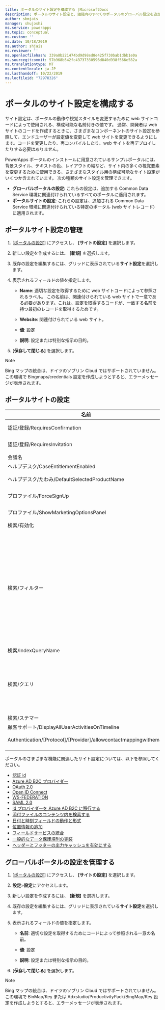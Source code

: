 ```yaml
---
title: ポータルのサイト設定を構成する |MicrosoftDocs
description: ポータルのサイト設定と、組織内のすべてのポータルのグローバル設定を追加して構成する方法について説明します。
author: sbmjais
manager: shujoshi
ms.service: powerapps
ms.topic: conceptual
ms.custom: ''
ms.date: 10/18/2019
ms.author: shjais
ms.reviewer: ''
ms.openlocfilehash: 339a8b221474bd9d98ed8e425f730bab1dbb1e0a
ms.sourcegitcommit: 57b968b542fc43737330596d840d938f566e582a
ms.translationtype: MT
ms.contentlocale: ja-JP
ms.lasthandoff: 10/22/2019
ms.locfileid: "72978326"
---
```

# <a name="configure-site-settings-for-portals"></a>ポータルのサイト設定を構成する

サイト設定は、ポータルの動作や視覚スタイルを変更するために web サイトコードによって使用される、構成可能な名前付きの値です。 通常、開発者は web サイトのコードを作成するときに、さまざまなコンポーネントのサイト設定を参照して、エンドユーザーが設定値を変更して web サイトを変更できるようにします。コードを変更したり、再コンパイルしたり、web サイトを再デプロイしたりする必要はありません。

PowerApps ポータルのインストールに用意されているサンプルポータルには、背景スタイル、テキストの色、レイアウトの幅など、サイト内の多くの視覚要素を変更するために使用できる、さまざまなスタイル用の構成可能なサイト設定がいくつか含まれています。
次の種類のサイト設定を管理できます。

- **グローバルポータルの設定**: これらの設定は、追加する Common Data Service 環境に関連付けられているすべてのポータルに適用されます。
- **ポータルサイトの設定**: これらの設定は、追加される Common Data Service 環境に関連付けられている特定のポータル (web サイトレコード) に適用されます。


## <a name="manage-portal-site-settings"></a>ポータルサイト設定の管理

1. [[ポータルの設定](../manage-existing-portals.md#settings)] にアクセスし、 **[サイトの設定]** を選択します。

2. 新しい設定を作成するには、 **[新規]** を選択します。

3. 既存の設定を編集するには、グリッドに表示されている**サイト設定**を選択します。

4. 表示されるフィールドの値を指定します。 

    - **Name**: 適切な設定を取得するために web サイトコードによって参照されるラベル。 この名前は、関連付けられている web サイトで一意である必要があります。これは、設定を取得するコードが、一致する名前を持つ最初のレコードを取得するためです。
    
    - **Website**: 関連付けられている web サイト。 
    
    - **値**: 設定
    
    - **説明**: 設定または特別な指示の目的。

5. **[保存して閉じる]** を選択します。

> [!NOTE] 
> Bing マップの統合は、ドイツのソブリン Cloud ではサポートされていません。 この環境で Bingmaps/credentials 設定を作成しようとすると、エラーメッセージが表示されます。

## <a name="portal-site-settings"></a>ポータルサイトの設定

|名前|Value|Description|
|----|-----|-----------|
|認証/登録/RequiresConfirmation|FALSE |ブール値 true を指定すると、電子メール確認が有効になり、オープン登録が無効になります。 既定値: False |
|認証/登録/RequiresInvitation|FALSE |ブール値 true を指定すると、招待コード機能が有効になり、オープン登録が無効になります。 既定値: False |
|会議名|ポータルカンファレンス|特定のポータルの会議を表す adx_conference レコードの名前。|
|ヘルプデスク/CaseEntitlementEnabled|本来|ヘルプデスクケースの権利が有効になっているかどうかを示すブール値。 既定値: false|
|ヘルプデスク/たわみ/DefaultSelectedProductName| |Producttypecode 値が100000001に等しい製品が複数存在する場合に、ヘルプデスクケースに表示されるドロップダウンで既定で選択されている製品レコードの名前。|
|プロファイル/ForceSignUp|FALSE|"True" に設定した場合、ブール値を指定すると、ユーザーは自分のプロファイル情報を更新してから、web サイトのコンテンツにアクセスできるようになります。 既定値: False|
|プロファイル/ShowMarketingOptionsPanel|本来|プロファイルのマーケティング通信設定を指定するためのフィールドを一覧表示するパネルを表示するかどうかを示すブール値。 既定値: False|
|検索/有効化|本来|検索が有効かどうかを示すブール値です。|
|検索/フィルター|コンテンツ: adx_webpage;イベント: adx_event、adx_eventschedule<br>ブログ: adx_blog、adx_blogpost、adx_blogpostcomment;<br>フォーラム: adx_communityforum、adx_communityforumthread、adx_communityforumpost;<br>アイデア: adx_ideaforum、adx_idea、adx_ideacomment;<br>問題: adx_issueforum、adx_issue、adx_issuecommentヘルプデスク: インシデント|検索論理名フィルターオプションのコレクション。 ここで値を定義すると、サイト全体の検索にドロップダウンフィルターオプションが追加されます。 この値は、名前と値のペアの形式で、コロンで区切られた名前と値、およびセミコロンで区切られたペアである必要があります。<br>例: "フォーラム: adx_communityforum, adx_communityforumthread, adx_communityforumpost;ブログ: adx_blog、adx_blogpost、adx_blogpostcomment|
|検索/IndexQueryName|ポータルの検索|ポータル検索クエリで使用されるシステムビューの名前。 既定: ポータル検索|
|検索/クエリ|\+ (@Query) タイトル:(@Query) logicalname: adx_webpage ~ 0.9 ^ 0.2<br> -adx_webfile ~ 0.9 adx_partialurl:(@Query)<br> logicalname: adx_blogpost ~ 0.9 ^ 0.1-logicalname: adx_communityforumthread ~ 0.9|サイト検索のクエリを上書きして、追加の重みとフィルターを適用します。 @Query は、ユーザーが入力したクエリテキストです。 Lucene クエリ構文リファレンス: [http://lucene.apache.org/core/old_versioned_docs/versions/2_9_1/queryparsersyntax.html](http://lucene.apache.org/core/old_versioned_docs/versions/2_9_1/queryparsersyntax.html)| 
|検索/ステマー|英語|ポータル検索のステミングアルゴリズムで使用される言語です。 既定値: 英語|
|顧客サポート/DisplayAllUserActivitiesOnTimeline|FALSE| |
|Authentication/[Protocol]/[Provider]/allowcontactmappingwithemail| |電子メールに基づく連絡先レコードへの自動関連付けを許可します。 詳細については、[ここ](https://docs.microsoft.com/en-us/dynamics365/portals/azure-ad-b2c#allow-auto-association-to-a-contact-record-based-on-email)をクリックしてください。|
|||

ポータルのさまざまな機能に関連したサイト設定については、以下を参照してください。

- [認証 id](set-authentication-identity.md)
- [Azure AD B2C プロバイダー](azure-ad-b2c.md)
- [OAuth 2.0](configure-oauth2-settings.md)
- [Open ID Connect](configure-openid-settings.md)
- [WS-FEDERATION](configure-ws-federation-settings.md)
- [SAML 2.0](configure-saml2-settings.md)
- [Id プロバイダーを Azure AD B2C に移行する](migrate-identity-providers.md)
- [添付ファイルのコンテンツ内を検索する](https://docs.microsoft.com/dynamics365/customer-engagement/portals/search-file-attachment)
- [日付と時刻フィールドの動作と形式](https://docs.microsoft.com/dynamics365/customer-engagement/portals/behavior-format-date-time-field)
- [位置情報の追加](https://docs.microsoft.com/dynamics365/customer-engagement/portals/add-geolocation)
- [フィールドサービスの統合](https://docs.microsoft.com/dynamics365/customer-engagement/portals/integrate-field-service)
- [一般的なデータ保護規則の実装](https://docs.microsoft.com/dynamics365/customer-engagement/portals/implement-gdpr)
- [ヘッダーとフッターの出力キャッシュを有効にする](https://docs.microsoft.com/dynamics365/customer-engagement/portals/enable-header-footer-output-caching)

## <a name="manage-global-portal-settings"></a>グローバルポータルの設定を管理する

1. [[ポータルの設定](../manage-existing-portals.md#settings)] にアクセスし、 **[サイトの設定]** を選択します。

2. **設定**&gt;**設定**にアクセスします。

3. 新しい設定を作成するには、 **[新規]** を選択します。

4. 既存の設定を編集するには、グリッドに表示されている**サイト設定**を選択します。

5. 表示されるフィールドの値を指定します。 

    - **名前**: 適切な設定を取得するためにコードによって参照される一意の名前。

    - **値**: 設定

    - **説明**: 設定または特別な指示の目的。

6. **[保存して閉じる]** を選択します。

> [!NOTE] 
> Bing マップの統合は、ドイツのソブリン Cloud ではサポートされていません。 この環境で BinMap/Key または Adxstudio/ProductivityPack/BingMap/Key 設定を作成しようとすると、エラーメッセージが表示されます。


